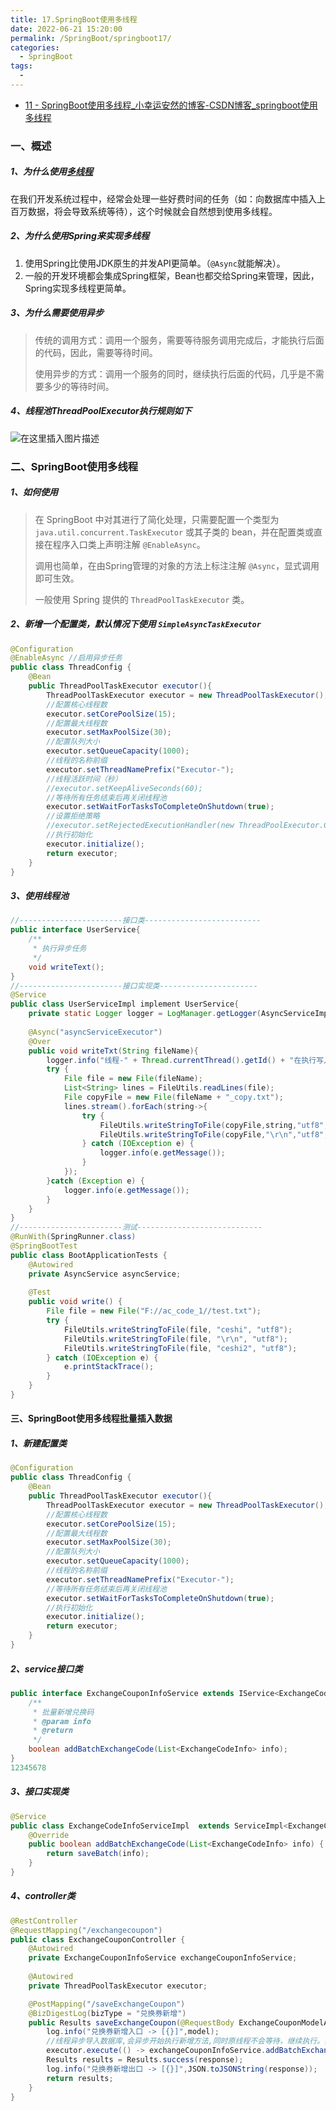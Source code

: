 ```yaml
---
title: 17.SpringBoot使用多线程
date: 2022-06-21 15:20:00
permalink: /SpringBoot/springboot17/
categories: 
  - SpringBoot
tags: 
  - 
---
```


- [11 - SpringBoot使用多线程_小幸运安然的博客-CSDN博客_springboot使用多线程](https://blog.csdn.net/qq_42200163/article/details/106456998)

### 一、概述

##### 1、为什么使用[多线程](https://so.csdn.net/so/search?q=多线程&spm=1001.2101.3001.7020)

在我们开发系统过程中，经常会处理一些好费时间的任务（如：向数据库中插入上百万数据，将会导致系统等待），这个时候就会自然想到使用多线程。

##### 2、为什么使用Spring来实现多线程

1. 使用Spring比使用JDK原生的并发API更简单。（`@Async`就能解决）。
2. 一般的开发环境都会集成Spring框架，Bean也都交给Spring来管理，因此，Spring实现多线程更简单。

##### 3、为什么需要使用异步

> 传统的调用方式：调用一个服务，需要等待服务调用完成后，才能执行后面的代码，因此，需要等待时间。
>
> 使用异步的方式：调用一个服务的同时，继续执行后面的代码，几乎是不需要多少的等待时间。

##### 4、线程池ThreadPoolExecutor执行规则如下

![在这里插入图片描述](https://img-blog.csdnimg.cn/20200531162025694.png?x-oss-process=image/watermark,type_ZmFuZ3poZW5naGVpdGk,shadow_10,text_aHR0cHM6Ly9ibG9nLmNzZG4ubmV0L3FxXzQyMjAwMTYz,size_16,color_FFFFFF,t_70#pic_center)

### 二、SpringBoot使用多线程

##### 1、如何使用

> 在 SpringBoot 中对其进行了简化处理，只需要配置一个类型为 `java.util.concurrent.TaskExecutor` 或其子类的 bean，并在配置类或直接在程序入口类上声明注解 `@EnableAsync`。
>
> 调用也简单，在由Spring管理的对象的方法上标注注解 `@Async`，显式调用即可生效。
>
> 一般使用 Spring 提供的 `ThreadPoolTaskExecutor` 类。

##### 2、新增一个配置类，默认情况下使用 `SimpleAsyncTaskExecutor`

```java
@Configuration
@EnableAsync //启用异步任务
public class ThreadConfig {
    @Bean
    public ThreadPoolTaskExecutor executor(){
        ThreadPoolTaskExecutor executor = new ThreadPoolTaskExecutor();
      	//配置核心线程数
        executor.setCorePoolSize(15);
      	//配置最大线程数
        executor.setMaxPoolSize(30);
      	//配置队列大小
        executor.setQueueCapacity(1000);
      	//线程的名称前缀
        executor.setThreadNamePrefix("Executor-");
      	//线程活跃时间（秒）
        //executor.setKeepAliveSeconds(60);
      	//等待所有任务结束后再关闭线程池
        executor.setWaitForTasksToCompleteOnShutdown(true);
      	//设置拒绝策略
        //executor.setRejectedExecutionHandler(new ThreadPoolExecutor.CallerRunsPolicy());
      	//执行初始化
        executor.initialize();
        return executor;
    }
}

```

##### 3、使用线程池

```java
//-----------------------接口类--------------------------
public interface UserService{
  	/**
  	 * 执行异步任务
  	 */
  	void writeText();
}
//-----------------------接口实现类----------------------
@Service
public class UserServiceImpl implement UserService{
  	private static Logger logger = LogManager.getLogger(AsyncServiceImpl.class.getName());
 
    @Async("asyncServiceExecutor")
  	@Over
    public void writeTxt(String fileName){
        logger.info("线程-" + Thread.currentThread().getId() + "在执行写入");
        try {
            File file = new File(fileName);
            List<String> lines = FileUtils.readLines(file);
            File copyFile = new File(fileName + "_copy.txt");
            lines.stream().forEach(string->{
                try {
                    FileUtils.writeStringToFile(copyFile,string,"utf8",true);
                    FileUtils.writeStringToFile(copyFile,"\r\n","utf8",true);
                } catch (IOException e) {
                    logger.info(e.getMessage());
                }
            });
        }catch (Exception e) {
            logger.info(e.getMessage());
        }
    }
}
//-----------------------测试----------------------------
@RunWith(SpringRunner.class)
@SpringBootTest
public class BootApplicationTests {
	@Autowired
	private AsyncService asyncService;
 
    @Test
    public void write() {
        File file = new File("F://ac_code_1//test.txt");
        try {
            FileUtils.writeStringToFile(file, "ceshi", "utf8");
            FileUtils.writeStringToFile(file, "\r\n", "utf8");
            FileUtils.writeStringToFile(file, "ceshi2", "utf8");
        } catch (IOException e) {
            e.printStackTrace();
        }
    }
}
```

#### 三、SpringBoot使用多线程批量插入数据

##### 1、新建配置类

```java
@Configuration
public class ThreadConfig {
    @Bean
    public ThreadPoolTaskExecutor executor(){
        ThreadPoolTaskExecutor executor = new ThreadPoolTaskExecutor();
        //配置核心线程数
        executor.setCorePoolSize(15);
        //配置最大线程数
        executor.setMaxPoolSize(30);
        //配置队列大小
        executor.setQueueCapacity(1000);
        //线程的名称前缀
        executor.setThreadNamePrefix("Executor-");
        //等待所有任务结束后再关闭线程池
        executor.setWaitForTasksToCompleteOnShutdown(true);
        //执行初始化
        executor.initialize();
        return executor;
    }
}
```

##### 2、service接口类

```java
public interface ExchangeCouponInfoService extends IService<ExchangeCodeInfo> {
    /**
     * 批量新增兑换码
     * @param info
     * @return
     */
    boolean addBatchExchangeCode(List<ExchangeCodeInfo> info);
}
12345678
```

##### 3、接口实现类

```java
@Service
public class ExchangeCodeInfoServiceImpl  extends ServiceImpl<ExchangeCodeInfoMapper, ExchangeCodeInfo> implements ExchangeCouponInfoService{
    @Override
    public boolean addBatchExchangeCode(List<ExchangeCodeInfo> info) {
        return saveBatch(info);
    }
}
```

##### 4、controller类

```java
@RestController
@RequestMapping("/exchangecoupon")
public class ExchangeCouponController {
    @Autowired
    private ExchangeCouponInfoService exchangeCouponInfoService;
  
  	@Autowired
    private ThreadPoolTaskExecutor executor;

    @PostMapping("/saveExchangeCoupon")
    @BizDigestLog(bizType = "兑换券新增")
    public Results saveExchangeCoupon(@RequestBody ExchangeCouponModelAddReqDto model){
        log.info("兑换券新增入口 -> [{}]",model);
      	//线程异步导入数据库,会异步开始执行新增方法,同时原线程不会等待，继续执行。实现了异步操作。
      	executor.execute(() -> exchangeCouponInfoService.addBatchExchangeCode(model));
        Results results = Results.success(response);
        log.info("兑换券新增出口 -> [{}]",JSON.toJSONString(response));
        return results;
    }
}
```